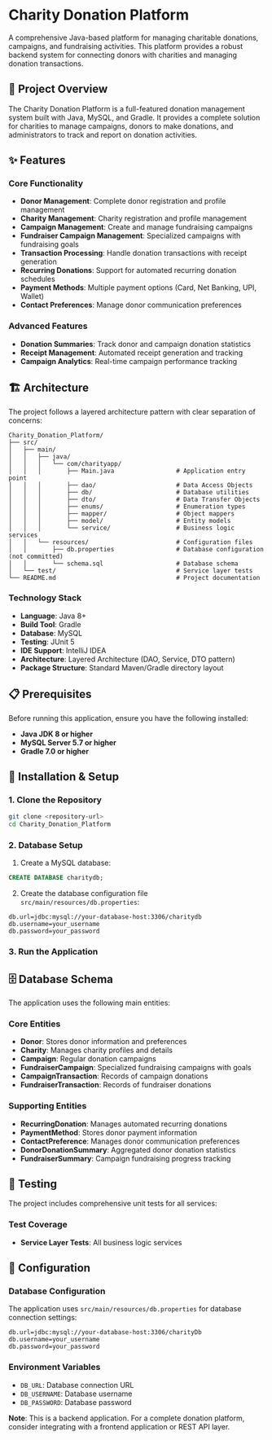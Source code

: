 # Charity Donation Platform

A comprehensive Java-based platform for managing charitable donations, campaigns, and fundraising activities. This platform provides a robust backend system for connecting donors with charities and managing donation transactions.

## 🎯 Project Overview

The Charity Donation Platform is a full-featured donation management system built with Java, MySQL, and Gradle. It provides a complete solution for charities to manage campaigns, donors to make donations, and administrators to track and report on donation activities.

## ✨ Features

### Core Functionality

- **Donor Management**: Complete donor registration and profile management
- **Charity Management**: Charity registration and profile management
- **Campaign Management**: Create and manage fundraising campaigns
- **Fundraiser Campaign Management**: Specialized campaigns with fundraising goals
- **Transaction Processing**: Handle donation transactions with receipt generation
- **Recurring Donations**: Support for automated recurring donation schedules
- **Payment Methods**: Multiple payment options (Card, Net Banking, UPI, Wallet)
- **Contact Preferences**: Manage donor communication preferences

### Advanced Features

- **Donation Summaries**: Track donor and campaign donation statistics
- **Receipt Management**: Automated receipt generation and tracking
- **Campaign Analytics**: Real-time campaign performance tracking

## 🏗️ Architecture

The project follows a layered architecture pattern with clear separation of concerns:

```
Charity_Donation_Platform/
├── src/
│   ├── main/
│   │   ├── java/
│   │   │   └── com/charityapp/
│   │   │       ├── Main.java                 # Application entry point
│   │   │       ├── dao/                      # Data Access Objects
│   │   │       ├── db/                       # Database utilities
│   │   │       ├── dto/                      # Data Transfer Objects
│   │   │       ├── enums/                    # Enumeration types
│   │   │       ├── mapper/                   # Object mappers
│   │   │       ├── model/                    # Entity models
│   │   │       └── service/                  # Business logic services
│   │   └── resources/                        # Configuration files
│   │       ├── db.properties                 # Database configuration (not committed)
│   │       └── schema.sql                    # Database schema
│   └── test/                                 # Service layer tests
└── README.md                                 # Project documentation
```

### Technology Stack

- **Language**: Java 8+
- **Build Tool**: Gradle
- **Database**: MySQL
- **Testing**: JUnit 5
- **IDE Support**: IntelliJ IDEA
- **Architecture**: Layered Architecture (DAO, Service, DTO pattern)
- **Package Structure**: Standard Maven/Gradle directory layout

## 📋 Prerequisites

Before running this application, ensure you have the following installed:

- **Java JDK 8 or higher**
- **MySQL Server 5.7 or higher**
- **Gradle 7.0 or higher**

## 🚀 Installation & Setup

### 1. Clone the Repository

```bash
git clone <repository-url>
cd Charity_Donation_Platform
```

### 2. Database Setup

1. Create a MySQL database:

```sql
CREATE DATABASE charitydb;
```

2. Create the database configuration file `src/main/resources/db.properties`:

```properties
db.url=jdbc:mysql://your-database-host:3306/charitydb
db.username=your_username
db.password=your_password
```

### 3. Run the Application


## 🗄️ Database Schema

The application uses the following main entities:

### Core Entities

- **Donor**: Stores donor information and preferences
- **Charity**: Manages charity profiles and details
- **Campaign**: Regular donation campaigns
- **FundraiserCampaign**: Specialized fundraising campaigns with goals
- **CampaignTransaction**: Records of campaign donations
- **FundraiserTransaction**: Records of fundraiser donations

### Supporting Entities

- **RecurringDonation**: Manages automated recurring donations
- **PaymentMethod**: Stores donor payment information
- **ContactPreference**: Manages donor communication preferences
- **DonorDonationSummary**: Aggregated donor donation statistics
- **FundraiserSummary**: Campaign fundraising progress tracking

## 🧪 Testing

The project includes comprehensive unit tests for all services:

### Test Coverage

- **Service Layer Tests**: All business logic services


## 🔧 Configuration

### Database Configuration

The application uses `src/main/resources/db.properties` for database connection settings:

```properties
db.url=jdbc:mysql://your-database-host:3306/charityDb
db.username=your_username
db.password=your_password
```


### Environment Variables

- `DB_URL`: Database connection URL
- `DB_USERNAME`: Database username
- `DB_PASSWORD`: Database password



**Note**: This is a backend application. For a complete donation platform, consider integrating with a frontend application or REST API layer.

